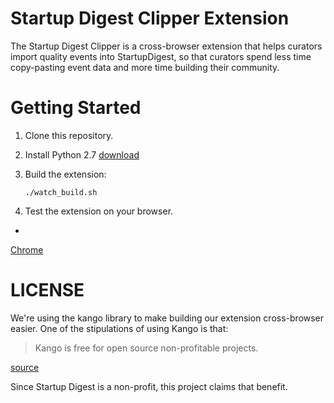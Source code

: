# Startup Digest Clipper Extension

The Startup Digest Clipper is a cross-browser extension that helps
curators import quality events into StartupDigest, so that curators
spend less time copy-pasting event data and more time building their
community.

# Getting Started

1. Clone this repository.
2. Install Python 2.7 [download](http://www.python.org/download/)
3. Build the extension:

   `./watch_build.sh`
    
4. Test the extension on your browser.
  *
  [Chrome](https://developer.chrome.com/extensions/getstarted#unpacked)

# LICENSE

We're using the kango library to make building our extension
cross-browser easier.  One of the stipulations of using Kango is that:

> Kango is free for open source non-profitable projects.

[source](http://kangoextensions.com/kango.html)

Since Startup Digest is a non-profit, this project claims that benefit.

